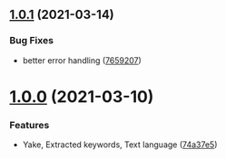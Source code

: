 ## [1.0.1](https://github.com/popstas/site-audit-seo-yake/compare/v1.0.0...v1.0.1) (2021-03-14)


### Bug Fixes

* better error handling ([7659207](https://github.com/popstas/site-audit-seo-yake/commit/7659207cab133e1432581e231d12bb8e7e81ff8d))



# [1.0.0](https://github.com/popstas/site-audit-seo-yake/compare/74a37e509a458331c7c942cc72a27296c40ee426...v1.0.0) (2021-03-10)


### Features

* Yake, Extracted keywords, Text language ([74a37e5](https://github.com/popstas/site-audit-seo-yake/commit/74a37e509a458331c7c942cc72a27296c40ee426))



